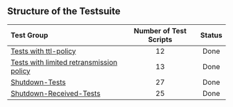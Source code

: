 ## Structure of the Testsuite
| Test Group                                                                             |   Number of Test Scripts | Status   |
| :------------------------------------------------------------------------------------- | :----------------------: | :------: |
| [Tests with ttl-policy](ttl-policy/)                                                   |                       12 | Done     |
| [Tests with limited retransmission policy](limited-retransmission/)                    |                       13 | Done     |
| [Shutdown-Tests](shutdown-tests/)                                                      |                       27 | Done     |
| [Shutdown-Received-Tests](shutdown-received-tests/)                                    |                       25 | Done     |

